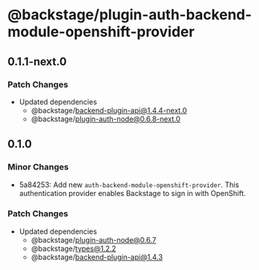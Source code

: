 # @backstage/plugin-auth-backend-module-openshift-provider

## 0.1.1-next.0

### Patch Changes

- Updated dependencies
  - @backstage/backend-plugin-api@1.4.4-next.0
  - @backstage/plugin-auth-node@0.6.8-next.0

## 0.1.0

### Minor Changes

- 5a84253: Add new `auth-backend-module-openshift-provider`. This authentication provider enables Backstage to sign in with OpenShift.

### Patch Changes

- Updated dependencies
  - @backstage/plugin-auth-node@0.6.7
  - @backstage/types@1.2.2
  - @backstage/backend-plugin-api@1.4.3

